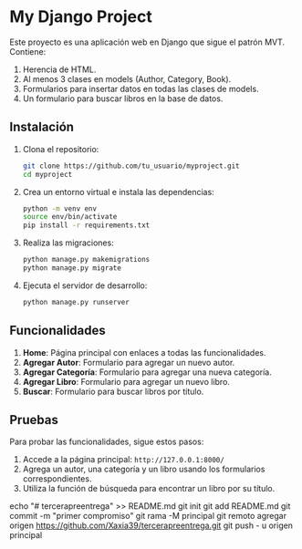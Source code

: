 # My Django Project

Este proyecto es una aplicación web en Django que sigue el patrón MVT. Contiene:

1. Herencia de HTML.
2. Al menos 3 clases en models (Author, Category, Book).
3. Formularios para insertar datos en todas las clases de models.
4. Un formulario para buscar libros en la base de datos.

## Instalación

1. Clona el repositorio:
    ```bash
    git clone https://github.com/tu_usuario/myproject.git
    cd myproject
    ```

2. Crea un entorno virtual e instala las dependencias:
    ```bash
    python -m venv env
    source env/bin/activate
    pip install -r requirements.txt
    ```

3. Realiza las migraciones:
    ```bash
    python manage.py makemigrations
    python manage.py migrate
    ```

4. Ejecuta el servidor de desarrollo:
    ```bash
    python manage.py runserver
    ```

## Funcionalidades

1. **Home**: Página principal con enlaces a todas las funcionalidades.
2. **Agregar Autor**: Formulario para agregar un nuevo autor.
3. **Agregar Categoría**: Formulario para agregar una nueva categoría.
4. **Agregar Libro**: Formulario para agregar un nuevo libro.
5. **Buscar**: Formulario para buscar libros por título.

## Pruebas

Para probar las funcionalidades, sigue estos pasos:

1. Accede a la página principal: `http://127.0.0.1:8000/`
2. Agrega un autor, una categoría y un libro usando los formularios correspondientes.
3. Utiliza la función de búsqueda para encontrar un libro por su título.

echo "# tercerapreentrega" >> README.md 
git init 
git add README.md 
git commit -m "primer compromiso" 
git rama -M principal 
git remoto agregar origen https://github.com/Xaxia39/tercerapreentrega.git
 git push - u origen principal
